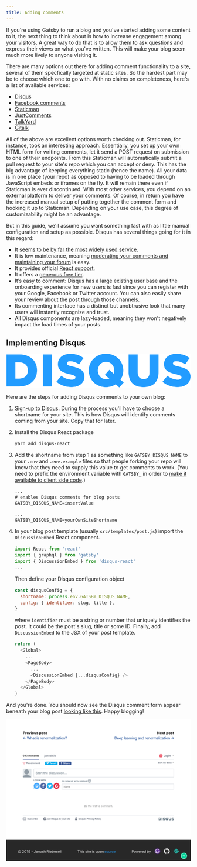 ```yaml
---
title: Adding comments
---
```


If you're using Gatsby to run a blog and you've started adding some content to it, the next thing to think about is how to increase engagement among your visitors. A great way to do that is to allow them to ask questions and express their views on what you've written. This will make your blog seem much more lively to anyone visiting it.

There are many options out there for adding comment functionality to a site, several of them specfically targeted at static sites. So the hardest part may be to choose which one to go with. With no claims on completeness, here's a list of available services:

- [Disqus](https://disqus.com)
- [Facebook comments](https://www.npmjs.com/package/react-facebook)
- [Staticman](https://staticman.net)
- [JustComments](https://just-comments.com)
- [TalkYard](https://www.talkyard.io)
- [Gitalk](https://gitalk.github.io)

All of the above are excellent options worth checking out. Staticman, for instance, took an interesting approach. Essentially, you set up your own HTML form for writing comments, let it send a POST request on submission to one of their endpoints. From this Staticman will automatically submit a pull request to your site's repo which you can accept or deny. This has the big advantage of keeping everything static (hence the name). All your data is in one place (your repo) as opposed to having to be loaded through JavaScript embeds or iframes on the fly. It will remain there even if Staticman is ever discontinued. With most other services, you depend on an external platform to deliver your comments. Of course, in return you have the increased manual setup of putting together the comment form and hooking it up to Staticman. Depending on your use case, this degree of customizability might be an advantage.

But in this guide, we'll assume you want something fast with as little manual configuration and setup as possible. Disqus has several things going for it in this regard:

- It [seems to be by far the most widely used service](https://www.datanyze.com/market-share/comment-systems/disqus-market-share).
- It is low maintenance, meaning [moderating your comments and maintaining your forum](https://help.disqus.com/moderation/moderating-101) is easy.
- It provides official [React support](https://github.com/disqus/disqus-react).
- It offers a [generous free tier](https://disqus.com/pricing).
- It’s easy to comment: Disqus has a large existing user base and the onboarding experience for new users is fast since you can register with your Google, Facebook or Twitter account. You can also easily share your review about the post through those channels.
- Its commenting interface has a distinct but unobtrusive look that many users will instantly recognize and trust.
- All Disqus components are lazy-loaded, meaning they won't negatively impact the load times of your posts.

## Implementing Disqus

![Disqus logo](images/disqus-logo.svg)

Here are the steps for adding Disqus comments to your own blog:

1. [Sign-up to Disqus](https://disqus.com/profile/signup). During the process you'll have to choose a shortname for your site. This is how Disqus will identify comments coming from your site. Copy that for later.
2. Install the Disqus React package

   ```sh
   yarn add disqus-react
   ```

3. Add the shortname from step 1 as something like `GATSBY_DISQUS_NAME` to your `.env` and `.env.example` files so that people forking your repo will know that they need to supply this value to get comments to work. (You need to prefix the environment variable with `GATSBY_` in order to [make it available to client side code](https://www.gatsbyjs.org/docs/environment-variables/#client-side-javascript).)
   ```:envtitle=.env.example
   ...
   # enables Disqus comments for blog posts
   GATSBY_DISQUS_NAME=insertValue
   ```
   ```:envtitle=.env
   ...
   GATSBY_DISQUS_NAME=yourOwnSiteShortname
   ```
4. In your blog post template (usually `src/templates/post.js`) import the `DiscussionEmbed` React component.

   ```js{3}:title=src/templates/post.js
   import React from 'react'
   import { graphql } from 'gatsby'
   import { DiscussionEmbed } from 'disqus-react'
   ...
   ```

   Then define your Disqus configuration object

   ```js
   const disqusConfig = {
     shortname: process.env.GATSBY_DISQUS_NAME,
     config: { identifier: slug, title },
   }
   ```

   where `identifier` must be a string or number that uniquely identifies the post. It could be the post's slug, title or some ID. Finally, add `DiscussionEmbed` to the JSX of your post template.

   ```jsx{6}:title=src/templates/post.js
   return (
     <Global>
       ...
       <PageBody>
         ...
         <DiscussionEmbed {...disqusConfig} />
       </PageBody>
     </Global>
   )
   ```

And you're done. You should now see the Disqus comment form appear beneath your blog post [looking like this](https://janosh.io/blog/disqus-comments#disqus_thread). Happy blogging!

[![Disqus comments](images/disqus-comments.png)](https://janosh.io/blog/disqus-comments#disqus_thread)
